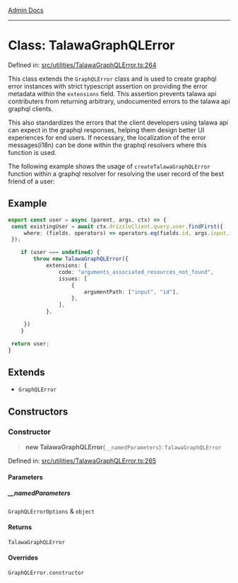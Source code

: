 [Admin Docs](/)

***

# Class: TalawaGraphQLError

Defined in: [src/utilities/TalawaGraphQLError.ts:264](https://github.com/PurnenduMIshra129th/talawa-api/blob/dd95e2d2302936a5436289a9e626f7f4e2b14e02/src/utilities/TalawaGraphQLError.ts#L264)

This class extends the `GraphQLError` class and is used to create graphql error instances with strict typescript assertion on providing the error metadata within the `extensions` field. This assertion prevents talawa api contributers from returning arbitrary, undocumented errors to the talawa api graphql clients.

This also standardizes the errors that the client developers using talawa api can expect in the graphql responses, helping them design better UI experiences for end users. If necessary, the localization of the error messages(i18n) can be done within the graphql resolvers where this function is used.

The following example shows the usage of `createTalawaGraphQLError` function within a graphql resolver for resolving the user record of the best friend of a user:

## Example

```ts
export const user = async (parent, args, ctx) => {
 const existingUser = await ctx.drizzleClient.query.user.findFirst({
     where: (fields, operators) => operators.eq(fields.id, args.input.id),
 });

	if (user === undefined) {
		throw new TalawaGraphQLError({
			extensions: {
				code: "arguments_associated_resources_not_found",
				issues: [
					{
						argumentPath: ["input", "id"],
					},
				],
			},

     })
	}

 return user;
}
```

## Extends

- `GraphQLError`

## Constructors

### Constructor

> **new TalawaGraphQLError**(`__namedParameters`): `TalawaGraphQLError`

Defined in: [src/utilities/TalawaGraphQLError.ts:265](https://github.com/PurnenduMIshra129th/talawa-api/blob/dd95e2d2302936a5436289a9e626f7f4e2b14e02/src/utilities/TalawaGraphQLError.ts#L265)

#### Parameters

##### \_\_namedParameters

`GraphQLErrorOptions` & `object`

#### Returns

`TalawaGraphQLError`

#### Overrides

`GraphQLError.constructor`
